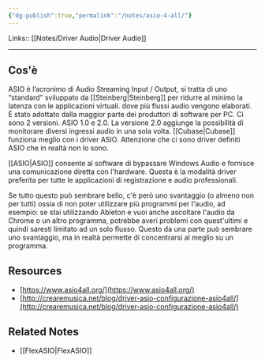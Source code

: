 ```yaml
---
{"dg-publish":true,"permalink":"/notes/asio-4-all/"}
---
```


Links:: [[Notes/Driver Audio\|Driver Audio]]

---
## Cos'è

ASIO è l’acronimo di Audio Streaming Input / Output, si tratta di uno “standard” sviluppato da [[Steinberg\|Steinberg]] per ridurre al minimo la latenza con le applicazioni virtuali. dove più flussi audio vengono elaborati. È stato adottato dalla maggior parte dei produttori di software per PC. Ci sono 2 versioni. ASIO 1.0 e 2.0. La versione 2.0 aggiunge la possibilità di monitorare diversi ingressi audio in una sola volta. [[Cubase\|Cubase]] funziona meglio con i driver ASIO. Attenzione che ci sono driver definiti ASIO che in realtà non lo sono.

[[ASIO\|ASIO]] consente al software di bypassare Windows Audio e fornisce una comunicazione diretta con l'hardware. Questa è la modalità driver preferita per tutte le applicazioni di registrazione e audio professionali.

Se tutto questo può sembrare bello, c'è però uno svantaggio (o almeno non per tutti) ossia di non poter utilizzare più programmi per l'audio, ad esempio: se stai utilizzando Ableton e vuoi anche ascoltare l'audio da Chrome o un altro programma, potrebbe averi problemi con quest'ultimi e quindi saresti limitato ad un solo flusso. Questo da una parte può sembrare uno svantaggio, ma in realtà permette di concentrarsi al meglio su un programma.

## Resources

- [https://www.asio4all.org/](https://www.asio4all.org/)
- [http://crearemusica.net/blog/driver-asio-configurazione-asio4all/](http://crearemusica.net/blog/driver-asio-configurazione-asio4all/)


## Related Notes

- [[FlexASIO\|FlexASIO]]

